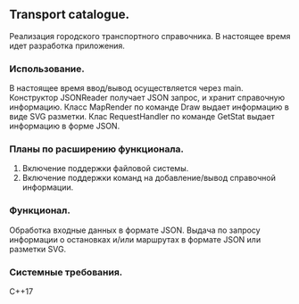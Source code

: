 ## Transport catalogue.

Реализация городского транспортного справочника. 
В настоящее время идет разработка приложения.

### Использование.

В настоящее время ввод/вывод осуществляется через main. 
Конструктор JSONReader получает JSON запрос, и хранит справочную информацию.
Класс MapRender по команде Draw выдает информацию в виде SVG разметки.
Клас RequestHandler по команде GetStat выдает информацию в форме JSON.

### Планы по расширению функционала.

1. Включение поддержки файловой системы.
2. Включение поддержки команд на добавление/вывод справочной информации.

### Функционал.

Обработка входные данных в формате JSON.
Выдача по запросу информации о остановках и/или маршрутах в формате JSON или разметки SVG.

### Системные требования.

С++17
